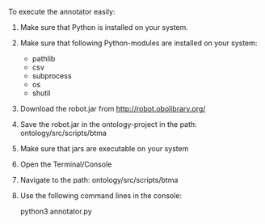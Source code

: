 To execute the annotator easily:

1. Make sure that Python is installed on your system.

2. Make sure that following Python-modules
   are installed on your system:
    - pathlib
    - csv
    - subprocess
    - os
    - shutil

3. Download the robot.jar from http://robot.obolibrary.org/
   
4. Save the robot.jar in the ontology-project in the path: ontology/src/scripts/btma
   
5. Make sure that jars are executable on your system
   
6. Open the Terminal/Console

7. Navigate to the path: ontology/src/scripts/btma

8. Use the following command lines 
   in the console:

   python3 annotator.py
